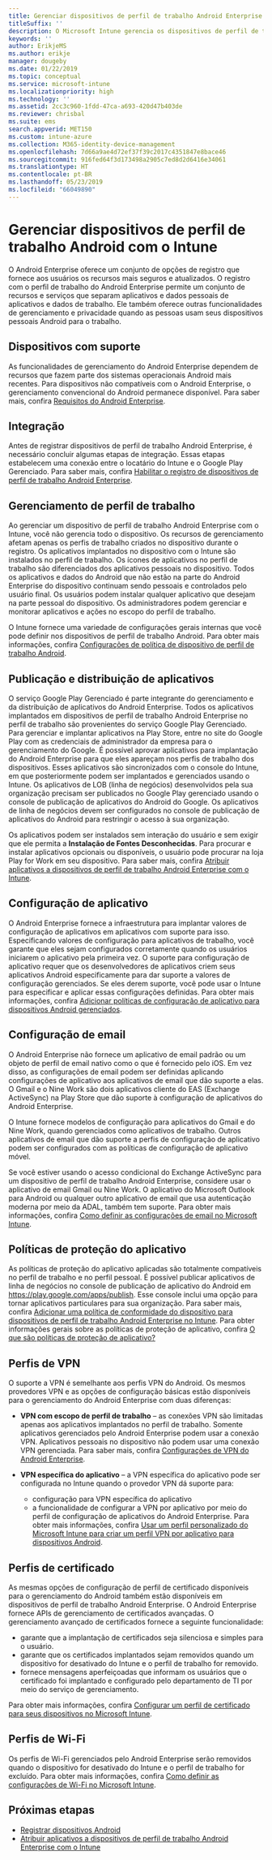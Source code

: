 ```yaml
---
title: Gerenciar dispositivos de perfil de trabalho Android Enterprise no Microsoft Intune
titleSuffix: ''
description: O Microsoft Intune gerencia os dispositivos de perfil de trabalho Android Enterprise para fornecer privacidade e funcionalidades de gerenciamento adicionais quando as pessoas usam seus dispositivos pessoais Android para trabalhar.
keywords: ''
author: ErikjeMS
ms.author: erikje
manager: dougeby
ms.date: 01/22/2019
ms.topic: conceptual
ms.service: microsoft-intune
ms.localizationpriority: high
ms.technology: ''
ms.assetid: 2cc3c960-1fdd-47ca-a693-420d47b403de
ms.reviewer: chrisbal
ms.suite: ems
search.appverid: MET150
ms.custom: intune-azure
ms.collection: M365-identity-device-management
ms.openlocfilehash: 7d66a9ae4d72ef37f39c2017c4351847e8bace46
ms.sourcegitcommit: 916fed64f3d173498a2905c7ed8d2d6416e34061
ms.translationtype: HT
ms.contentlocale: pt-BR
ms.lasthandoff: 05/23/2019
ms.locfileid: "66049890"
---
```

# <a name="manage-android-work-profile-devices-with-intune"></a>Gerenciar dispositivos de perfil de trabalho Android com o Intune

O Android Enterprise oferece um conjunto de opções de registro que fornece aos usuários os recursos mais seguros e atualizados. O registro com o perfil de trabalho do Android Enterprise permite um conjunto de recursos e serviços que separam aplicativos e dados pessoais de aplicativos e dados de trabalho. Ele também oferece outras funcionalidades de gerenciamento e privacidade quando as pessoas usam seus dispositivos pessoais Android para o trabalho. 

## <a name="supported-devices"></a>Dispositivos com suporte

As funcionalidades de gerenciamento do Android Enterprise dependem de recursos que fazem parte dos sistemas operacionais Android mais recentes. Para dispositivos não compatíveis com o Android Enterprise, o gerenciamento convencional do Android permanece disponível. Para saber mais, confira [Requisitos do Android Enterprise](https://support.google.com/work/android/answer/6174145?hl=en&ref_topic=6151012).

## <a name="onboarding"></a>Integração

Antes de registrar dispositivos de perfil de trabalho Android Enterprise, é necessário concluir algumas etapas de integração. Essas etapas estabelecem uma conexão entre o locatário do Intune e o Google Play Gerenciado. Para saber mais, confira [Habilitar o registro de dispositivos de perfil de trabalho Android Enterprise](android-work-profile-enroll.md).

## <a name="work-profile-management"></a>Gerenciamento de perfil de trabalho

Ao gerenciar um dispositivo de perfil de trabalho Android Enterprise com o Intune, você não gerencia todo o dispositivo. Os recursos de gerenciamento afetam apenas os perfis de trabalho criados no dispositivo durante o registro. Os aplicativos implantados no dispositivo com o Intune são instalados no perfil de trabalho. Os ícones de aplicativos no perfil de trabalho são diferenciados dos aplicativos pessoais no dispositivo. Todos os aplicativos e dados do Android que não estão na parte do Android Enterprise do dispositivo continuam sendo pessoais e controlados pelo usuário final. Os usuários podem instalar qualquer aplicativo que desejam na parte pessoal do dispositivo. Os administradores podem gerenciar e monitorar aplicativos e ações no escopo do perfil de trabalho.

O Intune fornece uma variedade de configurações gerais internas que você pode definir nos dispositivos de perfil de trabalho Android. Para obter mais informações, confira [Configurações de política de dispositivo de perfil de trabalho Android](compliance-policy-create-android-for-work.md).

## <a name="app-publishing-and-distribution"></a>Publicação e distribuição de aplicativos

O serviço Google Play Gerenciado é parte integrante do gerenciamento e da distribuição de aplicativos do Android Enterprise. Todos os aplicativos implantados em dispositivos de perfil de trabalho Android Enterprise no perfil de trabalho são provenientes do serviço Google Play Gerenciado. Para gerenciar e implantar aplicativos na Play Store, entre no site do Google Play com as credenciais de administrador da empresa para o gerenciamento do Google. É possível aprovar aplicativos para implantação do Android Enterprise para que eles apareçam nos perfis de trabalho dos dispositivos. Esses aplicativos são sincronizados com o console do Intune, em que posteriormente podem ser implantados e gerenciados usando o Intune. Os aplicativos de LOB (linha de negócios) desenvolvidos pela sua organização precisam ser publicados no Google Play gerenciado usando o console de publicação de aplicativos do Android do Google. Os aplicativos de linha de negócios devem ser configurados no console de publicação de aplicativos do Android para restringir o acesso à sua organização.

Os aplicativos podem ser instalados sem interação do usuário e sem exigir que ele permita a **Instalação de Fontes Desconhecidas**. Para procurar e instalar aplicativos opcionais ou disponíveis, o usuário pode procurar na loja Play for Work em seu dispositivo. Para saber mais, confira [Atribuir aplicativos a dispositivos de perfil de trabalho Android Enterprise com o Intune](apps-add-android-for-work.md).

## <a name="app-configuration"></a>Configuração de aplicativo

O Android Enterprise fornece a infraestrutura para implantar valores de configuração de aplicativos em aplicativos com suporte para isso. Especificando valores de configuração para aplicativos de trabalho, você garante que eles sejam configurados corretamente quando os usuários iniciarem o aplicativo pela primeira vez. O suporte para configuração de aplicativo requer que os desenvolvedores de aplicativos criem seus aplicativos Android especificamente para dar suporte a valores de configuração gerenciados. Se eles derem suporte, você pode usar o Intune para especificar e aplicar essas configurações definidas. Para obter mais informações, confira [Adicionar políticas de configuração de aplicativo para dispositivos Android gerenciados](app-configuration-policies-use-android.md).

## <a name="email-configuration"></a>Configuração de email

O Android Enterprise não fornece um aplicativo de email padrão ou um objeto de perfil de email nativo como o que é fornecido pelo iOS. Em vez disso, as configurações de email podem ser definidas aplicando configurações de aplicativo aos aplicativos de email que dão suporte a elas. O Gmail e o Nine Work são dois aplicativos cliente do EAS (Exchange ActiveSync) na Play Store que dão suporte à configuração de aplicativos do Android Enterprise.

O Intune fornece modelos de configuração para aplicativos do Gmail e do Nine Work, quando gerenciados como aplicativos de trabalho. Outros aplicativos de email que dão suporte a perfis de configuração de aplicativo podem ser configurados com as políticas de configuração de aplicativo móvel.

Se você estiver usando o acesso condicional do Exchange ActiveSync para um dispositivo de perfil de trabalho Android Enterprise, considere usar o aplicativo de email Gmail ou Nine Work. O aplicativo do Microsoft Outlook para Android ou qualquer outro aplicativo de email que usa autenticação moderna por meio da ADAL, também tem suporte. Para obter mais informações, confira [Como definir as configurações de email no Microsoft Intune](email-settings-configure.md).

## <a name="app-protection-policies"></a>Políticas de proteção do aplicativo

As políticas de proteção do aplicativo aplicadas são totalmente compatíveis no perfil de trabalho e no perfil pessoal. É possível publicar aplicativos de linha de negócios no console de publicação de aplicativo do Android em https://play.google.com/apps/publish. Esse console inclui uma opção para tornar aplicativos particulares para sua organização. Para saber mais, confira [Adicionar uma política de conformidade do dispositivo para dispositivos de perfil de trabalho Android Enterprise no Intune](compliance-policy-create-android-for-work.md). Para obter informações gerais sobre as políticas de proteção de aplicativo, confira [O que são políticas de proteção de aplicativo?](app-protection-policy.md)

## <a name="vpn-profiles"></a>Perfis de VPN

O suporte a VPN é semelhante aos perfis VPN do Android. Os mesmos provedores VPN e as opções de configuração básicas estão disponíveis para o gerenciamento do Android Enterprise com duas diferenças:

-  **VPN com escopo de perfil de trabalho** – as conexões VPN são limitadas apenas aos aplicativos implantados no perfil de trabalho. Somente aplicativos gerenciados pelo Android Enterprise podem usar a conexão VPN. Aplicativos pessoais no dispositivo não podem usar uma conexão VPN gerenciada. Para saber mais, confira [Configurações de VPN do Android Enterprise](vpn-settings-android.md#android-enterprise-vpn-settings).

-  **VPN específica do aplicativo** – a VPN específica do aplicativo pode ser configurada no Intune quando o provedor VPN dá suporte para:
    - configuração para VPN específica do aplicativo
    - a funcionalidade de configurar a VPN por aplicativo por meio do perfil de configuração de aplicativos do Android Enterprise.
    Para obter mais informações, confira [Usar um perfil personalizado do Microsoft Intune para criar um perfil VPN por aplicativo para dispositivos Android](android-pulse-secure-per-app-vpn.md).

## <a name="certificate-profiles"></a>Perfis de certificado

As mesmas opções de configuração de perfil de certificado disponíveis para o gerenciamento do Android também estão disponíveis em dispositivos de perfil de trabalho Android Enterprise. O Android Enterprise fornece APIs de gerenciamento de certificados avançadas. O gerenciamento avançado de certificados fornece a seguinte funcionalidade:

-  garante que a implantação de certificados seja silenciosa e simples para o usuário.
-  garante que os certificados implantados sejam removidos quando um dispositivo for desativado do Intune e o perfil de trabalho for removido.
-  fornece mensagens aperfeiçoadas que informam os usuários que o certificado foi implantado e configurado pelo departamento de TI por meio do serviço de gerenciamento.

Para obter mais informações, confira [Configurar um perfil de certificado para seus dispositivos no Microsoft Intune](certificates-configure.md).

## <a name="wi-fi-profiles"></a>Perfis de Wi-Fi

Os perfis de Wi-Fi gerenciados pelo Android Enterprise serão removidos quando o dispositivo for desativado do Intune e o perfil de trabalho for excluído. Para obter mais informações, confira [Como definir as configurações de Wi-Fi no Microsoft Intune](wi-fi-settings-configure.md).

## <a name="next-steps"></a>Próximas etapas
- [Registrar dispositivos Android](android-enroll.md)
- [Atribuir aplicativos a dispositivos de perfil de trabalho Android Enterprise com o Intune](apps-add-android-for-work.md)
